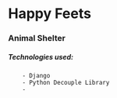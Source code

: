 # Happy Feets

### Animal Shelter


##### Technologies used:

        - Django
        - Python Decouple Library
        - 
